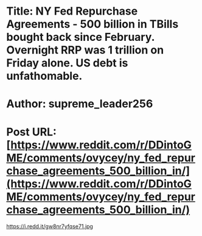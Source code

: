 # Title: NY Fed Repurchase Agreements - 500 billion in TBills bought back since February. Overnight RRP was 1 trillion on Friday alone. US debt is unfathomable.
# Author: supreme_leader256
# Post URL: [https://www.reddit.com/r/DDintoGME/comments/ovycey/ny_fed_repurchase_agreements_500_billion_in/](https://www.reddit.com/r/DDintoGME/comments/ovycey/ny_fed_repurchase_agreements_500_billion_in/)


https://i.redd.it/gw8nr7yfqse71.jpg